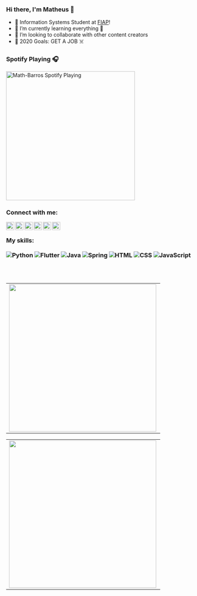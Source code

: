 ### Hi there, I'm Matheus 👋

- 🔭 Information Systems Student at [FIAP][fiap]!
- 🌱 I’m currently learning everything 🤣
- 👯 I’m looking to collaborate with other content creators
- 🥅 2020 Goals: GET A JOB ☠️

### Spotify Playing 🎧
[<img src="https://now-playing-codestackr.vercel.app/api/spotify-playing" alt="Math-Barros Spotify Playing" width="350" />](https://open.spotify.com/playlist/7mk5JYJwZ9N7TkQImkg17V?si=fMiDQXNeTLel7NZG7xnzYg)

### Connect with me:

[<img align="left" alt="Math-Barros | YouTube" width="22px" src="https://cdn.jsdelivr.net/npm/simple-icons@v3/icons/youtube.svg" />][youtube]
[<img align="left" alt="Math-Barros | Facebook" width="22px" src="https://cdn.jsdelivr.net/npm/simple-icons@v3/icons/facebook.svg" />][facebook]
[<img align="left" alt="Math-Barros | Twitter" width="22px" src="https://cdn.jsdelivr.net/npm/simple-icons@v3/icons/twitter.svg" />][twitter]
[<img align="left" alt="Math-Barros | LinkedIn" width="22px" src="https://cdn.jsdelivr.net/npm/simple-icons@v3/icons/linkedin.svg" />][linkedin]
[<img align="left" alt="Math-Barros | Instagram" width="22px" src="https://cdn.jsdelivr.net/npm/simple-icons@v3/icons/instagram.svg" />][instagram]
[<img align="left" alt="Math-Barros | Postman" width="22px" src="https://cdn.jsdelivr.net/npm/simple-icons@v3/icons/postman.svg" />][postman]

<br />

### My skills: <br/> <br/> ![Python](https://cdn.jsdelivr.net/npm/simple-icons@v3/icons/python.svg) ![Flutter](https://cdn.jsdelivr.net/npm/simple-icons@v3/icons/flutter.svg) ![Java](https://img.shields.io/badge/-Java-ff961f?style=flat&logoColor=white&logo=java) ![Spring](https://img.shields.io/badge/-Spring-00d10d?style=flat&logoColor=white&logo=spring) ![HTML](https://img.shields.io/badge/-HTML-ff0d00?style=flat&logoColor=white&logo=html5) ![CSS](https://img.shields.io/badge/-CSS-196eff?style=flat&logoColor=white&logo=css3) ![JavaScript](https://img.shields.io/badge/-JavaScript-ffdd19?style=flat&logoColor=white&logo=javascript)

<br />
<br />

<center>
  <table>
    <tr>
        <td><img width="400px" align="left" src="https://github-readme-stats.vercel.app/api/top-langs/?username=Math-Barros&hide=html,TSQL,CSS&layout=compact&count_private=true" /></td>  
    </tr>   
  </table>
</center>

<center>
  <table>
    <tr>
        <td><img width="400px" align="left" src="https://github-readme-stats.vercel.app/api?username=Math-Barros&show_icons=true&count_private=true" /></td>
    </tr>   
  </table>
</center>

[fiap]: https://www.fiap.com.br
[twitter]: https://twitter.com/math__barros
[facebook]: https://www.facebook.com/MathBarros711
[youtube]: https://www.youtube.com/channel/UCP0ggjUZn673rVjo59PoNew
[instagram]: https://www.instagram.com/math__barros
[linkedin]: https://www.linkedin.com/in/matheus-barros-a1646715a
[postman]: https://explore.postman.com/Math-Barros

